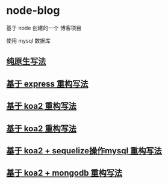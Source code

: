 # node-blog
基于 node 创建的一个 博客项目 

使用 mysql 数据库

## [纯原生写法](https://github.com/Ali-ovo/node-blog/tree/main/nodeBlog/node-blog)

## [基于 express 重构写法](https://github.com/Ali-ovo/node-blog/tree/main/nodeBlog/express-blog)

## [基于 koa2 重构写法](https://github.com/Ali-ovo/node-blog/tree/main/nodeBlog/koa2-blog)

## [基于 koa2 重构写法](https://github.com/Ali-ovo/node-blog/tree/main/nodeBlog/koa2-blog)

## [基于 koa2 + sequelize操作mysql 重构写法](https://github.com/Ali-ovo/node-blog/tree/main/nodeBlog/koa2-sequelize-blog)

## [基于 koa2 + mongodb 重构写法](https://github.com/Ali-ovo/node-blog/tree/main/nodeBlog/koa2-mongodb-blog)
